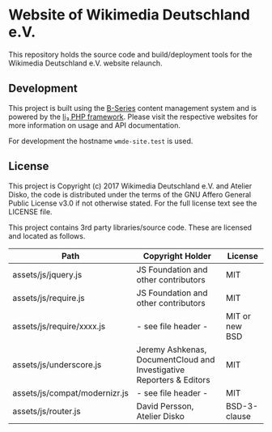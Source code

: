 # Website of Wikimedia Deutschland e.V.

This repository holds the source code and build/deployment tools for the
Wikimedia Deutschland e.V. website relaunch. 

## Development

This project is built using the [B-Series](http://b-series.org) content management system
and is powered by the [li₃ PHP framework](http://li3.me/). Please visit the respective
websites for more information on usage and API documentation.

For development the hostname `wmde-site.test` is used.

## License

This project is Copyright (c) 2017 Wikimedia Deutschland e.V. and Atelier Disko,
the code is distributed under the terms of the GNU Affero General Public License
v3.0 if not otherwise stated. For the full license text see the LICENSE file.

This project contains 3rd party libraries/source code. These are licensed
and located as follows.

Path | Copyright Holder | License
-----|------------------|--------
assets/js/jquery.js | JS Foundation and other contributors | MIT
assets/js/require.js | JS Foundation and other contributors | MIT
assets/js/require/xxxx.js | - see file header - | MIT or new BSD
assets/js/underscore.js | Jeremy Ashkenas, DocumentCloud and Investigative Reporters & Editors | MIT
assets/js/compat/modernizr.js | - see file header - | MIT
assets/js/router.js | David Persson, Atelier Disko | BSD-3-clause
